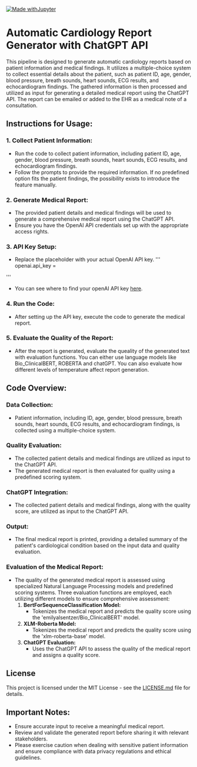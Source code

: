 [![Made withJupyter](https://img.shields.io/badge/Made%20with-Jupyter-orange?style=for-the-badge&logo=Jupyter)](https://jupyter.org/try)


# Automatic Cardiology Report Generator with ChatGPT API

This pipeline is designed to generate automatic cardiology reports based on patient information and medical findings. It utilizes a multiple-choice system to collect essential details about the patient, such as patient ID, age, gender, blood pressure, breath sounds, heart sounds, ECG results, and echocardiogram findings. The gathered information is then processed and utilized as input for generating a detailed medical report using the ChatGPT API. The report can be emailed or added to the EHR as a medical note of a consultation.

## Instructions for Usage:

### 1. **Collect Patient Information:**
- Run the code to collect patient information, including patient ID, age, gender, blood pressure, breath sounds, heart sounds, ECG results, and echocardiogram findings.
- Follow the prompts to provide the required information. If no predefined option fits the patient findings, the possibility exists to introduce the feature manually.

### 2. **Generate Medical Report:**
- The provided patient details and medical findings will be used to generate a comprehensive medical report using the ChatGPT API.
- Ensure you have the OpenAI API credentials set up with the appropriate access rights.

### 3. **API Key Setup:**
- Replace the placeholder  with your actual OpenAI API key.
'''
openai.api_key =

'''
-   You can see where to find your openAI API key [here](https://help.openai.com/en/articles/4936850-where-do-i-find-my-secret-api-key).

### 4. **Run the Code:**
- After setting up the API key, execute the code to generate the medical report.

### 5. **Evaluate the Quality of the Report:**
- After the report is generated, evaluate the queality of the generated text with evaluation functions. You can either use language models like Bio_ClinicalBERT, ROBERTA and chatGPT. You can also evaluate how different levels of temperature affect report generation. 

## Code Overview:

### **Data Collection:**
- Patient information, including ID, age, gender, blood pressure, breath sounds, heart sounds, ECG results, and echocardiogram findings, is collected using a multiple-choice system.

### **Quality Evaluation:**
- The collected patient details and medical findings are utilized as input to the ChatGPT API.
- The generated medical report is then evaluated for quality using a predefined scoring system.

### **ChatGPT Integration:**
- The collected patient details and medical findings, along with the quality score, are utilized as input to the ChatGPT API.

### **Output:**
- The final medical report is printed, providing a detailed summary of the patient's cardiological condition based on the input data and quality evaluation.

### **Evaluation of the Medical Report:**
- The quality of the generated medical report is assessed using specialized Natural Language Processing models and predefined scoring systems. Three evaluation functions are employed, each utilizing different models to ensure comprehensive assessment:
    1. **BertForSequenceClassification Model:**
        - Tokenizes the medical report and predicts the quality score using the 'emilyalsentzer/Bio_ClinicalBERT' model.
    2. **XLM-Roberta Model:**
        - Tokenizes the medical report and predicts the quality score using the 'xlm-roberta-base' model.
    3. **ChatGPT Evaluation:**
        - Uses the ChatGPT API to assess the quality of the medical report and assigns a quality score.

## License

This project is licensed under the MIT License - see the [LICENSE.md](LICENSE.md) file for details.

## Important Notes:

- Ensure accurate input to receive a meaningful medical report.
- Review and validate the generated report before sharing it with relevant stakeholders.
- Please exercise caution when dealing with sensitive patient information and ensure compliance with data privacy regulations and ethical guidelines.
